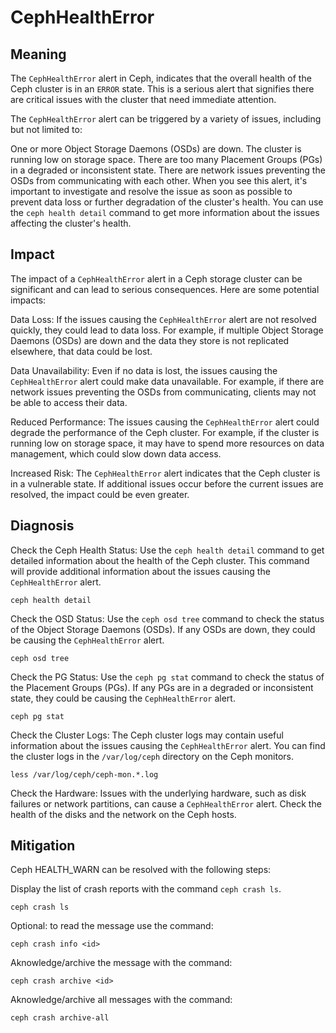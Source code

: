 # CephHealthError

## Meaning

The `CephHealthError` alert in Ceph, indicates that the overall health of the Ceph cluster is in an `ERROR` state. This is a serious alert that signifies there are critical issues with the cluster that need immediate attention.

The `CephHealthError` alert can be triggered by a variety of issues, including but not limited to:

One or more Object Storage Daemons (OSDs) are down.
The cluster is running low on storage space.
There are too many Placement Groups (PGs) in a degraded or inconsistent state.
There are network issues preventing the OSDs from communicating with each other.
When you see this alert, it's important to investigate and resolve the issue as soon as possible to prevent data loss or further degradation of the cluster's health.
You can use the `ceph health detail` command to get more information about the issues affecting the cluster's health.

## Impact

The impact of a `CephHealthError` alert in a Ceph storage cluster can be significant and can lead to serious consequences. Here are some potential impacts:

Data Loss: If the issues causing the `CephHealthError` alert are not resolved quickly, they could lead to data loss.
For example, if multiple Object Storage Daemons (OSDs) are down and the data they store is not replicated elsewhere, that data could be lost.

Data Unavailability: Even if no data is lost, the issues causing the `CephHealthError` alert could make data unavailable.
For example, if there are network issues preventing the OSDs from communicating, clients may not be able to access their data.

Reduced Performance: The issues causing the `CephHealthError` alert could degrade the performance of the Ceph cluster.
For example, if the cluster is running low on storage space, it may have to spend more resources on data management, which could slow down data access.

Increased Risk: The `CephHealthError` alert indicates that the Ceph cluster is in a vulnerable state. If additional issues occur before the current issues are resolved, the impact could be even greater.

## Diagnosis

Check the Ceph Health Status: Use the `ceph health detail` command to get detailed information about the health of the Ceph cluster. This command will provide additional information about the issues causing the `CephHealthError` alert.

```console
ceph health detail
```

Check the OSD Status: Use the `ceph osd tree` command to check the status of the Object Storage Daemons (OSDs). If any OSDs are down, they could be causing the `CephHealthError` alert.

```console
ceph osd tree
```

Check the PG Status: Use the `ceph pg stat` command to check the status of the Placement Groups (PGs). If any PGs are in a degraded or inconsistent state, they could be causing the `CephHealthError` alert.

```console
ceph pg stat
```

Check the Cluster Logs: The Ceph cluster logs may contain useful information about the issues causing the `CephHealthError` alert. You can find the cluster logs in the `/var/log/ceph` directory on the Ceph monitors.

```console
less /var/log/ceph/ceph-mon.*.log
```

Check the Hardware: Issues with the underlying hardware, such as disk failures or network partitions, can cause a `CephHealthError` alert. Check the health of the disks and the network on the Ceph hosts.

## Mitigation

Ceph HEALTH_WARN can be resolved with the following steps:

Display the list of crash reports with the command `ceph crash ls`.

```console
ceph crash ls
```

Optional: to read the message use the command:

```console
ceph crash info <id>
```

Aknowledge/archive the message with the command:

```console
ceph crash archive <id>
```

Aknowledge/archive all messages with the command:

```console
ceph crash archive-all
```
